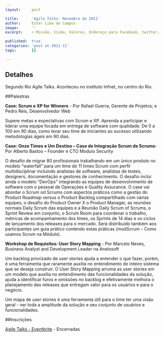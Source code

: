 ```yaml
---
layout:     post

title:      'Agile Talks- Novembro de 2011'
author:     Ester Lima de Campos
image:      ''
excerpt:    > Missão, Visão, Valores, Endereço para Facebook, twitter, grupo no google, etc.

published:  true
categories: 'post at-2011-11'
tags:       []

---
```


## Detalhes

Segundo Rio Agile Talks. Aconteceu no instituto Infnet, no centro do Rio.

##Palestras

**Case: Scrum e XP for Winners** - Por Rafael Guerra, Gerente de Projetos; e Pedro Reis, Desenvolvedor Web</b>

Supere metas e expectativas com Scrum e XP. Aprenda a participar e liderar uma equipe focada em entrega de software com qualidade. De 0 a 100 em 90 dias, como levar seu time de iniciantes ao sucesso utilizando metodologias ágeis em 90 dias.

**Case: Onze Times e Um Destino – Case de Integração Scrum de Scrums**- Por Alberto Bastos – Founder e CTO Modulo Security</b> 

O desafio de migrar 80 profissionais trabalhando em um único produto no modelo “waterfall” para um time de 11 times Scrum com perfil multidisciplinar incluindo analistas de software, analistas de testes, designers, documentação e gestores de conhecimento. O desafio inclui ainda o modelo “DevOps” integrando as equipes de desenvolvimento de software com o pessoal de Operações e Quality Assurance. O case vai abordar o Scrum od Scrums com aspectos práticos como a gestão do Product Roadmap versus o Product Backlog compartilhado com várias equipes, o desafio do Product Owner X o Product Manager, as reuniões normais Daily Scrum das equipes e a Reunião Daily Scrum of Scrums, o Sprint Review em conjunto, o Scrum Room para coordenar o trabalho, métricas de acompanhamento dos times, os Sprints de 14 dias e os ciclos de lançamento dos releases para o mercado. Será distribuído também aos participantes um guia prático contendo estas práticas (modScrum – Como usamos Scrum na Módulo).

**Workshop de Requisitos: User Story Mapping** - Por Marcelo Neves, Business Analyst and Development Leader na Anelosoft</b>

Um backlog priorizado de user stories ajuda a entender o que fazer, porém, é uma ferramenta que raramente auxilia no entendimento do inteiro sistema que se deseja construir. O User Story Mapping arruma as user stories em um modelo que auxilia no entendimento das funcionalidades da solução, ajuda a identificar furos e omissões no backlog e efetivamente melhora o planejamento das releases que entregam valor para os usuários e para o negócio.

Um mapa de user stories é uma ferramenta útil para o time ter uma visão geral - ver toda a amplitude da solução e seu conjunto de usuários e funcionalidades.

##Inscrições 

<a href="http://agileinrio2-eorg.eventbrite.com/">Agile Talks - Eventbrite</a> - Encerradas
